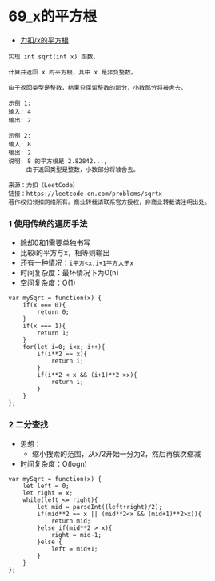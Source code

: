 # 69_x的平方根

- [力扣/x的平方根](https://leetcode-cn.com/problems/sqrtx)

```
实现 int sqrt(int x) 函数。

计算并返回 x 的平方根，其中 x 是非负整数。

由于返回类型是整数，结果只保留整数的部分，小数部分将被舍去。

示例 1:
输入: 4
输出: 2

示例 2:
输入: 8
输出: 2
说明: 8 的平方根是 2.82842..., 
     由于返回类型是整数，小数部分将被舍去。

来源：力扣（LeetCode）
链接：https://leetcode-cn.com/problems/sqrtx
著作权归领扣网络所有。商业转载请联系官方授权，非商业转载请注明出处。
```

### 1 使用传统的遍历手法
- 除却0和1需要单独书写
- 比较i的平方与x，相等则输出
- 还有一种情况：`i平方<x,i+1平方大于x`
- 时间复杂度：最坏情况下为O(n)
- 空间复杂度：O(1)

```
var mySqrt = function(x) {
    if(x === 0){
        return 0;
    }
    if(x === 1){
        return 1;
    }
    for(let i=0; i<x; i++){
        if(i**2 == x){
            return i;
        }
        if(i**2 < x && (i+1)**2 >x){
            return i;
        }
    }
};
```

### 2 二分查找
- 思想：
    - 缩小搜索的范围，从x/2开始一分为2，然后再依次缩减
- 时间复杂度：O(logn)

```
var mySqrt = function(x) {
    let left = 0;
    let right = x;
    while(left <= right){
        let mid = parseInt((left+right)/2);
        if(mid**2 == x || (mid**2<x && (mid+1)**2>x)){
            return mid;
        }else if(mid**2 > x){
            right = mid-1;
        }else {
            left = mid+1;
        }
    }
};
```
